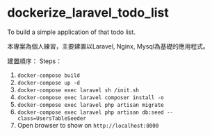 # dockerize_laravel_todo_list
To build a simple application of that todo list.

本專案為個人練習，主要建置以Laravel, Nginx, Mysql為基礎的應用程式。

建置順序：
Steps：
1. `docker-compose build`
2. `docker-compose up -d`
3. `docker-compose exec laravel sh /init.sh`
4. `docker-compose exec laravel composer install -o`
5. `docker-compose exec laravel php artisan migrate`
6. `docker-compose exec laravel php artisan db:seed --class=UsersTableSeeder`
7. Open browser to show on `http://localhost:8000`